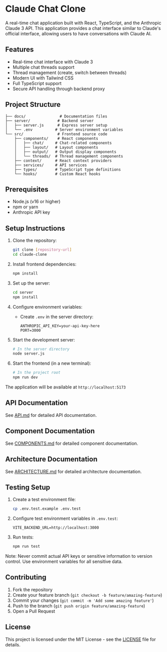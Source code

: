 # Claude Chat Clone

A real-time chat application built with React, TypeScript, and the Anthropic Claude 3 API. This application provides a chat interface similar to Claude's official interface, allowing users to have conversations with Claude AI.

## Features

- Real-time chat interface with Claude 3
- Multiple chat threads support
- Thread management (create, switch between threads)
- Modern UI with Tailwind CSS
- Full TypeScript support
- Secure API handling through backend proxy

## Project Structure

```
├── docs/               # Documentation files
├── server/            # Backend server
│   ├── server.js      # Express server setup
│   └── .env          # Server environment variables
└── src/               # Frontend source code
    ├── components/    # React components
    │   ├── chat/     # Chat-related components
    │   ├── layout/   # Layout components
    │   ├── output/   # Output display components
    │   └── threads/  # Thread management components
    ├── context/      # React context providers
    ├── services/     # API services
    ├── types/        # TypeScript type definitions
    └── hooks/        # Custom React hooks
```

## Prerequisites

- Node.js (v16 or higher)
- npm or yarn
- Anthropic API key

## Setup Instructions

1. Clone the repository:
   ```bash
   git clone [repository-url]
   cd claude-clone
   ```

2. Install frontend dependencies:
   ```bash
   npm install
   ```

3. Set up the server:
   ```bash
   cd server
   npm install
   ```

4. Configure environment variables:
   - Create `.env` in the server directory:
     ```
     ANTHROPIC_API_KEY=your-api-key-here
     PORT=3000
     ```

5. Start the development server:
   ```bash
   # In the server directory
   node server.js
   ```

6. Start the frontend (in a new terminal):
   ```bash
   # In the project root
   npm run dev
   ```

The application will be available at `http://localhost:5173`

## API Documentation

See [API.md](./API.md) for detailed API documentation.

## Component Documentation

See [COMPONENTS.md](./COMPONENTS.md) for detailed component documentation.

## Architecture Documentation

See [ARCHITECTURE.md](./ARCHITECTURE.md) for detailed architecture documentation.

## Testing Setup

1. Create a test environment file:
   ```bash
   cp .env.test.example .env.test
   ```

2. Configure test environment variables in `.env.test`:
   ```
   VITE_BACKEND_URL=http://localhost:3000
   ```

3. Run tests:
   ```bash
   npm run test
   ```

Note: Never commit actual API keys or sensitive information to version control. Use environment variables for all sensitive data.

## Contributing

1. Fork the repository
2. Create your feature branch (`git checkout -b feature/amazing-feature`)
3. Commit your changes (`git commit -m 'Add some amazing feature'`)
4. Push to the branch (`git push origin feature/amazing-feature`)
5. Open a Pull Request

## License

This project is licensed under the MIT License - see the [LICENSE](LICENSE) file for details. 